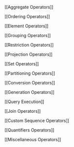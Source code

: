 [[Aggregate Operators]]

[[Ordering Operators]]

[[Element Operators]]

[[Grouping Operators]]

[[Restriction Operators]]

[[Projection Operators]]

[[Set Operators]]

[[Partitioning Operators]]

[[Conversion Operators]]

[[Generation Operators]]

[[Query Execution]]

[[Join Operators]]

[[Custom Sequence Operators]]

[[Quantifiers Operators]]

[[Miscellaneous Operators]]


